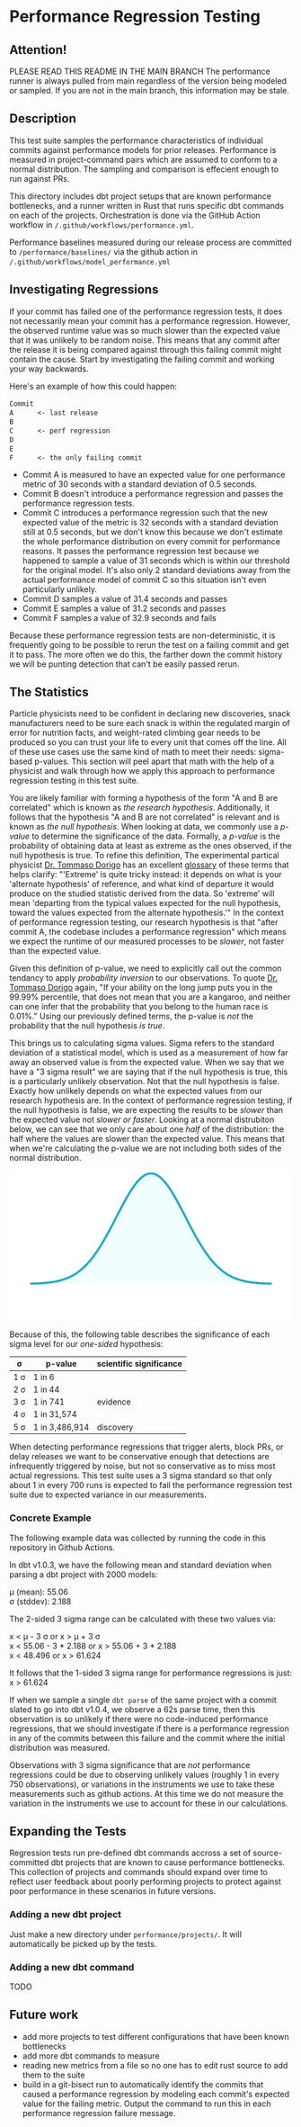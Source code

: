 # Performance Regression Testing

## Attention!
PLEASE READ THIS README IN THE MAIN BRANCH
The performance runner is always pulled from main regardless of the version being modeled or sampled. If you are not in the main branch, this information may be stale.

## Description
This test suite samples the performance characteristics of individual commits against performance models for prior releases. Performance is measured in project-command pairs which are assumed to conform to a normal distribution. The sampling and comparison is effecient enough to run against PRs.

This directory includes dbt project setups that are known performance bottlenecks, and a runner written in Rust that runs specific dbt commands on each of the projects. Orchestration is done via the GitHub Action workflow in `/.github/workflows/performance.yml`.

Performance baselines measured during our release process are committed to `/performance/baselines/` via the github action in `/.github/workflows/model_performance.yml`

## Investigating Regressions

If your commit has failed one of the performance regression tests, it does not necessarily mean your commit has a performance regression. However, the observed runtime value was so much slower than the expected value that it was unlikely to be random noise. This means that any commit after the release it is being compared against through this failing commit might contain the cause. Start by investigating the failing commit and working your way backwards.

Here's an example of how this could happen:

```
Commit
A      <- last release
B
C      <- perf regression
D
E
F      <- the only failing commit
```
- Commit A is measured to have an expected value for one performance metric of 30 seconds with a standard deviation of 0.5 seconds.
- Commit B doesn't introduce a performance regression and passes the performance regression tests.
- Commit C introduces a performance regression such that the new expected value of the metric is 32 seconds with a standard deviation still at 0.5 seconds, but we don't know this because we don't estimate the whole performance distribution on every commit for performance reasons. It passes the performance regression test because we happened to sample a value of 31 seconds which is within our threshold for the original model. It's also only 2 standard deviations away from the actual performance model of commit C so this situation isn't even particularly unlikely.
- Commit D samples a value of 31.4 seconds and passes
- Commit E samples a value of 31.2 seconds and passes
- Commit F samples a value of 32.9 seconds and fails

Because these performance regression tests are non-deterministic, it is frequently going to be possible to rerun the test on a failing commit and get it to pass. The more often we do this, the farther down the commit history we will be punting detection that can't be easily passed rerun.

## The Statistics
Particle physicists need to be confident in declaring new discoveries, snack manufacturers need to be sure each snack is within the regulated margin of error for nutrition facts, and weight-rated climbing gear needs to be produced so you can trust your life to every unit that comes off the line. All of these use cases use the same kind of math to meet their needs: sigma-based p-values. This section will peel apart that math with the help of a physicist and walk through how we apply this approach to performance regression testing in this test suite.

You are likely familiar with forming a hypothesis of the form "A and B are correlated" which is known as _the research hypothesis_. Additionally, it follows that the hypothesis "A and B are not correlated" is relevant and is known as _the null hypothesis_. When looking at data, we commonly use a _p-value_ to determine the significance of the data. Formally, a _p-value_ is the probability of obtaining data at least as extreme as the ones observed, if the null hypothesis is true. To refine this definition, The experimental partical physicist [Dr. Tommaso Dorigo](https://userswww.pd.infn.it/~dorigo/#about) has an excellent [glossary](https://www.science20.com/quantum_diaries_survivor/fundamental_glossary_higgs_broadcast-85365) of these terms that helps clarify: "'Extreme' is quite tricky instead: it depends on what is your 'alternate hypothesis' of reference, and what kind of departure it would produce on the studied statistic derived from the data. So 'extreme' will mean 'departing from the typical values expected for the null hypothesis, toward the values expected from the alternate hypothesis.'" In the context of performance regression testing, our research hypothesis is that "after commit A, the codebase includes a performance regression" which means we expect the runtime of our measured processes to be _slower_, not faster than the expected value.

Given this definition of p-value, we need to explicitly call out the common tendancy to apply _probability inversion_ to our observations. To quote [Dr. Tommaso Dorigo](https://www.science20.com/quantum_diaries_survivor/fundamental_glossary_higgs_broadcast-85365) again, "If your ability on the long jump puts you in the 99.99% percentile, that does not mean that you are a kangaroo, and neither can one infer that the probability that you belong to the human race is 0.01%." Using our previously defined terms, the p-value is _not_ the probability that the null hypothesis _is true_.

This brings us to calculating sigma values. Sigma refers to the standard deviation of a statistical model, which is used as a measurement of how far away an observed value is from the expected value. When we say that we have a "3 sigma result" we are saying that if the null hypothesis is true, this is a particularly unlikely observation. Not that the null hypothesis is false. Exactly how unlikely depends on what the expected values from our research hypothesis are. In the context of performance regression testing, if the null hypothesis is false, we are expecting the results to be _slower_ than the expected value not _slower or faster_. Looking at a normal distrubiton below, we can see that we only care about one _half_ of the distribution: the half where the values are slower than the expected value. This means that when we're calculating the p-value we are not including both sides of the normal distribution.

![normal distibution](./images/normal.svg)

Because of this, the following table describes the significance of each sigma level for our _one-sided_ hypothesis:

| σ   | p-value        | scientific significance |
| --- | -------------- | ----------------------- |
| 1 σ | 1 in 6         |                         |
| 2 σ | 1 in 44        |                         |
| 3 σ | 1 in 741       |  evidence               |
| 4 σ | 1 in 31,574    |                         |
| 5 σ | 1 in 3,486,914 |  discovery              |

When detecting performance regressions that trigger alerts, block PRs, or delay releases we want to be conservative enough that detections are infrequently triggered by noise, but not so conservative as to miss most actual regressions. This test suite uses a 3 sigma standard so that only about 1 in every 700 runs is expected to fail the performance regression test suite due to expected variance in our measurements.

### Concrete Example

The following example data was collected by running the code in this repository in Github Actions.

In dbt v1.0.3, we have the following mean and standard deviation when parsing a dbt project with 2000 models:

μ (mean):   55.06<br/>
σ (stddev): 2.188<br/>

The 2-sided 3 sigma range can be calculated with these two values via:

x < μ - 3 σ or x > μ + 3 σ<br/>
x < 55.06 - 3 * 2.188 or x > 55.06 + 3 * 2.188 <br/>
x < 48.496 or x > 61.624<br/>

It follows that the 1-sided 3 sigma range for performance regressions is just:<br/>
x > 61.624

If when we sample a single `dbt parse` of the same project with a commit slated to go into dbt v1.0.4, we observe a 62s parse time, then this observation is so unlikely if there were no code-induced performance regressions, that we should investigate if there is a performance regression in any of the commits between this failure and the commit where the initial distribution was measured.

Observations with 3 sigma significance that are _not_ performance regressions could be due to observing unlikely values (roughly 1 in every 750 observations), or variations in the instruments we use to take these measurements such as github actions. At this time we do not measure the variation in the instruments we use to account for these in our calculations.

## Expanding the Tests
Regression tests run pre-defined dbt commands accross a set of source-committed dbt projects that are known to cause performance bottlenecks. This collection of projects and commands should expand over time to reflect user feedback about poorly performing projects to protect against poor performance in these scenarios in future versions.

### Adding a new dbt project
Just make a new directory under `performance/projects/`. It will automatically be picked up by the tests.

### Adding a new dbt command
TODO

## Future work
- add more projects to test different configurations that have been known bottlenecks
- add more dbt commands to measure
- reading new metrics from a file so no one has to edit rust source to add them to the suite
- build in a git-bisect run to automatically identify the commits that caused a performance regression by modeling each commit's expected value for the failing metric. Output the command to run this in each performance regression failure message.
